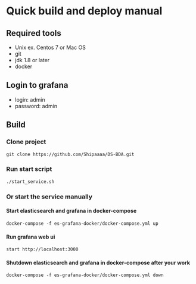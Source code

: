 # Quick build and deploy manual

## Required tools

* Unix ex. Centos 7 or Mac OS
* git
* jdk 1.8 or later
* docker

## Login to grafana

- login: admin
- password: admin

## Build

### Clone project

```shell script
git clone https://github.com/Shipaaaa/DS-BDA.git
```

### Run start script

```shell script
./start_service.sh
```

### Or start the service manually

#### Start elasticsearch and grafana in docker-compose

```shell script
docker-compose -f es-grafana-docker/docker-compose.yml up
```

#### Run grafana web ui

```shell script
start http://localhost:3000
```

#### Shutdown elasticsearch and grafana in docker-compose after your work

```shell script
docker-compose -f es-grafana-docker/docker-compose.yml down
```
